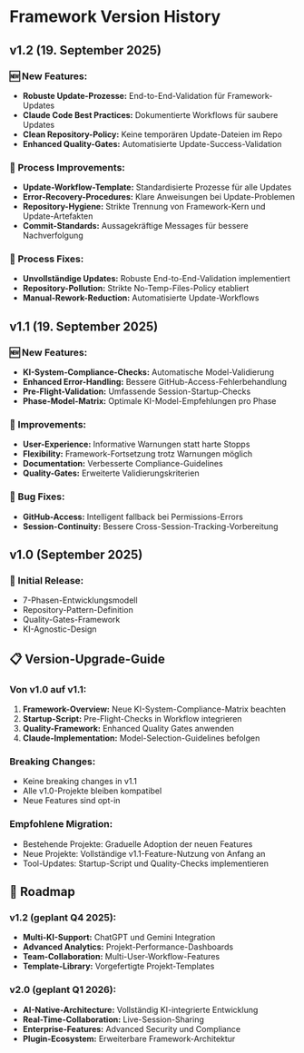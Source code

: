 # Framework Version History

## v1.2 (19. September 2025)
### 🆕 New Features:
- **Robuste Update-Prozesse:** End-to-End-Validation für Framework-Updates
- **Claude Code Best Practices:** Dokumentierte Workflows für saubere Updates
- **Clean Repository-Policy:** Keine temporären Update-Dateien im Repo
- **Enhanced Quality-Gates:** Automatisierte Update-Success-Validation

### 🔧 Process Improvements:
- **Update-Workflow-Template:** Standardisierte Prozesse für alle Updates
- **Error-Recovery-Procedures:** Klare Anweisungen bei Update-Problemen
- **Repository-Hygiene:** Strikte Trennung von Framework-Kern und Update-Artefakten
- **Commit-Standards:** Aussagekräftige Messages für bessere Nachverfolgung

### 🐛 Process Fixes:
- **Unvollständige Updates:** Robuste End-to-End-Validation implementiert
- **Repository-Pollution:** Strikte No-Temp-Files-Policy etabliert
- **Manual-Rework-Reduction:** Automatisierte Update-Workflows

## v1.1 (19. September 2025)
### 🆕 New Features:
- **KI-System-Compliance-Checks:** Automatische Model-Validierung
- **Enhanced Error-Handling:** Bessere GitHub-Access-Fehlerbehandlung
- **Pre-Flight-Validation:** Umfassende Session-Startup-Checks
- **Phase-Model-Matrix:** Optimale KI-Model-Empfehlungen pro Phase

### 🔧 Improvements:
- **User-Experience:** Informative Warnungen statt harte Stopps
- **Flexibility:** Framework-Fortsetzung trotz Warnungen möglich
- **Documentation:** Verbesserte Compliance-Guidelines
- **Quality-Gates:** Erweiterte Validierungskriterien

### 🐛 Bug Fixes:
- **GitHub-Access:** Intelligent fallback bei Permissions-Errors
- **Session-Continuity:** Bessere Cross-Session-Tracking-Vorbereitung

## v1.0 (September 2025)
### 🎯 Initial Release:
- 7-Phasen-Entwicklungsmodell
- Repository-Pattern-Definition
- Quality-Gates-Framework
- KI-Agnostic-Design

## 📋 **Version-Upgrade-Guide**

### Von v1.0 auf v1.1:
1. **Framework-Overview:** Neue KI-System-Compliance-Matrix beachten
2. **Startup-Script:** Pre-Flight-Checks in Workflow integrieren
3. **Quality-Framework:** Enhanced Quality Gates anwenden
4. **Claude-Implementation:** Model-Selection-Guidelines befolgen

### Breaking Changes:
- Keine breaking changes in v1.1
- Alle v1.0-Projekte bleiben kompatibel
- Neue Features sind opt-in

### Empfohlene Migration:
- Bestehende Projekte: Graduelle Adoption der neuen Features
- Neue Projekte: Vollständige v1.1-Feature-Nutzung von Anfang an
- Tool-Updates: Startup-Script und Quality-Checks implementieren

## 🔮 **Roadmap**

### v1.2 (geplant Q4 2025):
- **Multi-KI-Support:** ChatGPT und Gemini Integration
- **Advanced Analytics:** Projekt-Performance-Dashboards
- **Team-Collaboration:** Multi-User-Workflow-Features
- **Template-Library:** Vorgefertigte Projekt-Templates

### v2.0 (geplant Q1 2026):
- **AI-Native-Architecture:** Vollständig KI-integrierte Entwicklung
- **Real-Time-Collaboration:** Live-Session-Sharing
- **Enterprise-Features:** Advanced Security und Compliance
- **Plugin-Ecosystem:** Erweiterbare Framework-Architektur